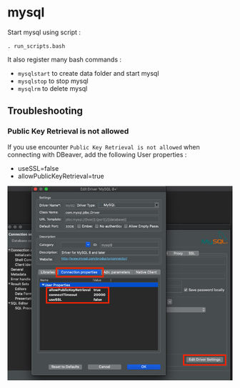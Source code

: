 mysql
===

Start mysql using script :

	. run_scripts.bash

It also register many bash commands :

* ```mysqlstart``` to create data folder and start mysql
* ```mysqlstop``` to stop mysql
* ```mysqlrm``` to delete mysql

## Troubleshooting

### Public Key Retrieval is not allowed

If you use encounter ```Public Key Retrieval is not allowed``` when connecting with DBeaver, add the following User properties :

* useSSL=false
* allowPublicKeyRetrieval=true

![Fix Error - Public Key Retrieval](images/fix_error_key_retrieval.png)